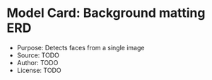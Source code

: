 # Model Card: Background matting ERD

- Purpose: Detects faces from a single image
- Source: TODO
- Author: TODO
- License: TODO
